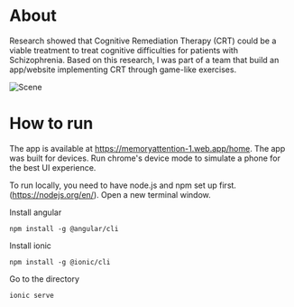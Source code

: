 # About 

Research showed that Cognitive Remediation Therapy (CRT) could be a viable treatment to treat cognitive difficulties for patients with Schizophrenia. Based on this research, I was part of a team that build an app/website implementing CRT through game-like exercises. 

![Scene](https://imgur.com/MskTFn0.png)

# How to run

The app is available at https://memoryattention-1.web.app/home. The app was built for devices. Run chrome's device mode to simulate a phone for the best UI experience.

To run locally, you need to have node.js and npm set up first. (https://nodejs.org/en/). Open a new terminal window.

Install angular

```npm install -g @angular/cli```


Install ionic

```npm install -g @ionic/cli```

Go to the directory

```ionic serve```


